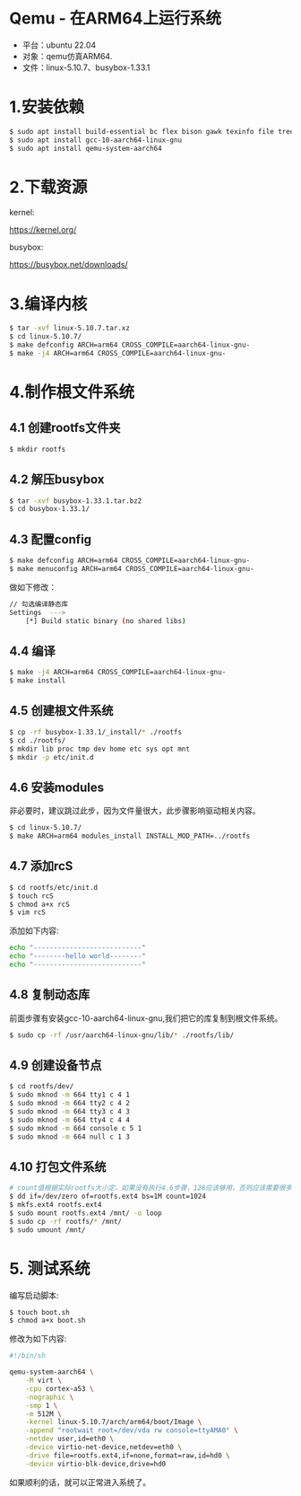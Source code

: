 
# Qemu - 在ARM64上运行系统

- 平台：ubuntu 22.04
- 对象：qemu仿真ARM64.
- 文件：linux-5.10.7、busybox-1.33.1


# 1.安装依赖

```bash
$ sudo apt install build-essential bc flex bison gawk texinfo file tree curl wget unzip libncurses5-dev libssl-dev git ssh libc6-dev
$ sudo apt install gcc-10-aarch64-linux-gnu
$ sudo apt install qemu-system-aarch64
```


# 2.下载资源

kernel:

<https://kernel.org/>

busybox:

<https://busybox.net/downloads/>


# 3.编译内核

```bash
$ tar -xvf linux-5.10.7.tar.xz
$ cd linux-5.10.7/
$ make defconfig ARCH=arm64 CROSS_COMPILE=aarch64-linux-gnu-
$ make -j4 ARCH=arm64 CROSS_COMPILE=aarch64-linux-gnu-
```


# 4.制作根文件系统

## 4.1 创建rootfs文件夹

```bash
$ mkdir rootfs
```

## 4.2 解压busybox

```bash
$ tar -xvf busybox-1.33.1.tar.bz2
$ cd busybox-1.33.1/
```


## 4.3 配置config

```bash
$ make defconfig ARCH=arm64 CROSS_COMPILE=aarch64-linux-gnu-
$ make menuconfig ARCH=arm64 CROSS_COMPILE=aarch64-linux-gnu-
```

做如下修改：

```bash
// 勾选编译静态库
Settings  --->
    [*] Build static binary (no shared libs)
```

## 4.4 编译

```bash
$ make -j4 ARCH=arm64 CROSS_COMPILE=aarch64-linux-gnu-
$ make install
```

## 4.5 创建根文件系统

```bash
$ cp -rf busybox-1.33.1/_install/* ./rootfs
$ cd ./rootfs/
$ mkdir lib proc tmp dev home etc sys opt mnt
$ mkdir -p etc/init.d
```

## 4.6 安装modules

非必要时，建议跳过此步，因为文件量很大，此步骤影响驱动相关内容。

```bash
$ cd linux-5.10.7/
$ make ARCH=arm64 modules_install INSTALL_MOD_PATH=../rootfs
```

## 4.7 添加rcS

```bash
$ cd rootfs/etc/init.d
$ touch rcS
$ chmod a+x rcS
$ vim rcS
```

添加如下内容:

```bash
echo "---------------------------"
echo "--------hello world--------"
echo "---------------------------"
```

## 4.8 复制动态库

前面步骤有安装gcc-10-aarch64-linux-gnu,我们把它的库复制到根文件系统。

```bash
$ sudo cp -rf /usr/aarch64-linux-gnu/lib/* ./rootfs/lib/
```

## 4.9 创建设备节点

```bash
$ cd rootfs/dev/
$ sudo mknod -m 664 tty1 c 4 1
$ sudo mknod -m 664 tty2 c 4 2
$ sudo mknod -m 664 tty3 c 4 3
$ sudo mknod -m 664 tty4 c 4 4
$ sudo mknod -m 664 console c 5 1
$ sudo mknod -m 664 null c 1 3
```

## 4.10 打包文件系统

```bash
# count值根据实际rootfs大小定，如果没有执行4.6步骤，128应该够用，否则应该需要很多，比如1024.
$ dd if=/dev/zero of=rootfs.ext4 bs=1M count=1024
$ mkfs.ext4 rootfs.ext4
$ sudo mount rootfs.ext4 /mnt/ -o loop
$ sudo cp -rf rootfs/* /mnt/
$ sudo umount /mnt/
```


# 5. 测试系统

编写启动脚本:

```bash
$ touch boot.sh
$ chmod a+x boot.sh
```

修改为如下内容:

```bash
#!/bin/sh

qemu-system-aarch64 \
    -M virt \
    -cpu cortex-a53 \
    -nographic \
    -smp 1 \
    -m 512M \
    -kernel linux-5.10.7/arch/arm64/boot/Image \
    -append "rootwait root=/dev/vda rw console=ttyAMA0" \
    -netdev user,id=eth0 \
    -device virtio-net-device,netdev=eth0 \
    -drive file=rootfs.ext4,if=none,format=raw,id=hd0 \
    -device virtio-blk-device,drive=hd0
```

如果顺利的话，就可以正常进入系统了。
